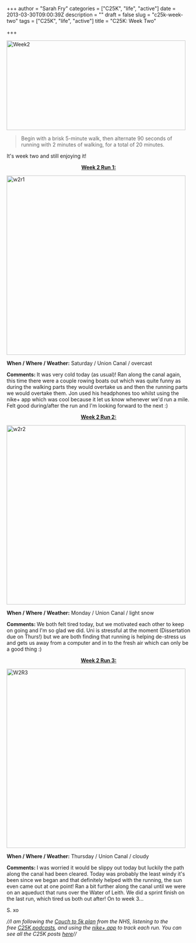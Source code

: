 +++
author = "Sarah Fry"
categories = ["C25K", "life", "active"]
date = 2013-03-30T09:00:39Z
description = ""
draft = false
slug = "c25k-week-two"
tags = ["C25K", "life", "active"]
title = "C25K: Week Two"

+++


<a href="http://sweetaspi.co.uk/images/2013/03/Wk2.jpg"><img class="alignnone size-full wp-image-1602" alt="Week2" src="http://sweetaspi.co.uk/images/2013/03/Wk2.jpg" width="490" height="245" /></a>

> Begin with a brisk 5-minute walk, then alternate 90 seconds of running with 2 minutes of walking, for a total of 20 minutes.

It's week two and still enjoying it!
<p style="text-align: center;"><span style="text-decoration: underline;"><strong>Week 2 Run 1:</strong></span></p>
<a href="http://sweetaspi.co.uk/images/2013/03/W2R1b.jpg"><img class="alignnone size-full wp-image-1590" alt="w2r1" src="http://sweetaspi.co.uk/images/2013/03/W2R1b.jpg" width="490" height="490" /></a>

<strong>When / Where / Weather:</strong> Saturday / Union Canal / overcast

<strong>Comments: </strong>It was very cold today (as usual)! Ran along the canal again, this time there were a couple rowing boats out which was quite funny as during the walking parts they would overtake us and then the running parts we would overtake them. Jon used his headphones too whilst using the nike+ app which was cool because it let us know whenever we'd run a mile. Felt good during/after the run and I'm looking forward to the next :)
<p style="text-align: center;"><span style="text-decoration: underline;"><strong>Week 2 Run 2:</strong></span></p>
<a href="http://sweetaspi.co.uk/images/2013/03/W2R2ib.jpg"><img class="alignnone size-full wp-image-1597" alt="w2r2" src="http://sweetaspi.co.uk/images/2013/03/W2R2ib.jpg" width="490" height="490" /></a>

<strong>When / Where / Weather:</strong> Monday / Union Canal / light snow

<strong>Comments: </strong>We both felt tired today, but we motivated each other to keep on going and I'm so glad we did. Uni is stressful at the moment (Dissertation due on Thurs!) but we are both finding that running is helping de-stress us and gets us away from a computer and in to the fresh air which can only be a good thing :)
<p style="text-align: center;"><span style="text-decoration: underline;"><strong>Week 2 Run 3:</strong></span></p>
<a href="http://sweetaspi.co.uk/images/2013/03/W2R3instab.jpg"><img class="alignnone size-full wp-image-1600" alt="W2R3" src="http://sweetaspi.co.uk/images/2013/03/W2R3instab.jpg" width="490" height="490" /></a>

<strong>When / Where / Weather:</strong> Thursday / Union Canal / cloudy

<strong>Comments: </strong>I was worried it would be slippy out today but luckily the path along the canal had been cleared. Today was probably the least windy it's been since we began and that definitely helped with the running, the sun even came out at one point! Ran a bit further along the canal until we were on an aqueduct that runs over the Water of Leith. We did a sprint finish on the last run, which tired us both out after! On to week 3...

S. xo

<em>//I am following the <a href="http://www.nhs.uk/LiveWell/c25k/Pages/couch-to-5k.aspx" target="_blank">Couch to 5k plan</a> from the NHS, listening <em>to the free <a href="http://www.nhs.uk/Tools/Pages/couch-5K-running-plan.aspx" target="_blank">C25K podcasts</a>, and </em>using the <a href="http://nikeplus.nike.com/plus/products/gps_app/" target="_blank">nike+ app</a> to track each run. You can see all the C25K posts <a href="http://sweetaspi.co.uk/tag/C25K/" target="_blank">here</a>//</em>

